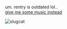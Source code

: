 um. rentry is outdated lol..  
[give me some music instead](https://joel.123guestbook.com/)

![slugcat](https://github.com/METALLlCA/METALLlCA/assets/116941296/39747d21-f81e-4937-ae25-e7e482ad4c53)
